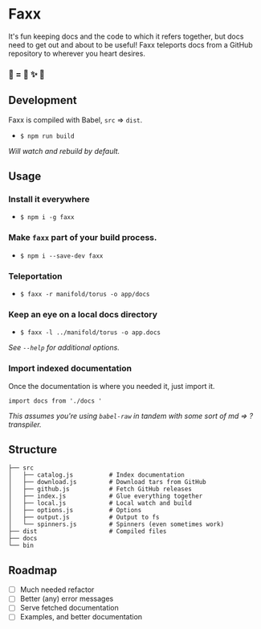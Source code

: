 # Faxx

It's fun keeping docs and the code to which it refers together, but docs need to get out and about to be useful! Faxx teleports docs from a GitHub repository to wherever you heart desires.

###  📠   = 📃  ✨  📃

## Development

Faxx is compiled with Babel, `src` => `dist`.

- `$ npm run build`

_Will watch and rebuild by default._

## Usage

### Install it everywhere

- `$ npm i -g faxx`

### Make `faxx` part of your build process.

- `$ npm i --save-dev faxx`

### Teleportation

- `$ faxx -r manifold/torus -o app/docs`

### Keep an eye on a local docs directory

- `$ faxx -l ../manifold/torus -o app.docs`

_See `--help` for additional options._

### Import indexed documentation

Once the documentation is where you needed it, just import it.

```
import docs from './docs '
```

_This assumes you're using `babel-raw` in tandem with some sort of md => ? transpiler._

## Structure

```
├── src
│   ├── catalog.js          # Index documentation
│   ├── download.js         # Download tars from GitHub
│   ├── github.js           # Fetch GitHub releases
│   ├── index.js            # Glue everything together
│   ├── local.js            # Local watch and build
│   ├── options.js          # Options
│   ├── output.js           # Output to fs
│   └── spinners.js         # Spinners (even sometimes work)
├── dist                    # Compiled files
├── docs
└── bin
```

## Roadmap

- [ ] Much needed refactor
- [ ] Better (any) error messages
- [ ] Serve fetched documentation
- [ ] Examples, and better documentation
